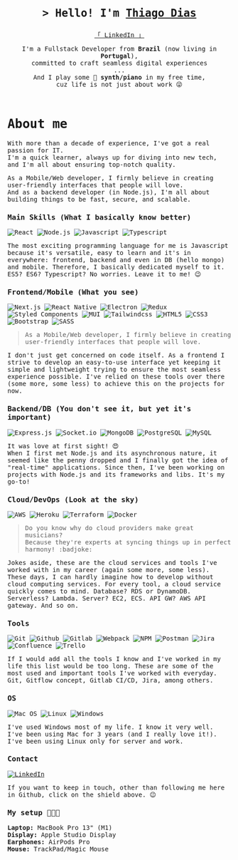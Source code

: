 <div align="center" style="margin-bottom: 4rem">
  <samp>
    <p style="margin: 0.5em 0 1em 0; font-size: 1.5rem; font-weight: bold">
      &gt; Hello! I'm <b><a target="_blank" href="http://thiagodias.me">Thiago Dias</a></b>
    </p>
    <div>
      <a href="https://www.linkedin.com/in/thids">「 LinkedIn 」</a>
      <p>
        I'm a Fullstack Developer from <b>Brazil</b> (now living in <b>Portugal</b>),
        <br>committed to craft seamless digital experiences
        <br>...
        <br>And I play some 🎹 <b>synth/piano</b> in my free time,
        <br> cuz life is not just about work 😜
      </p>
    </div>
  </samp>
</div>

<samp>

# About me

With more than a decade of experience, I've got a real passion for IT.  
I'm a quick learner, always up for diving into new tech, and I'm all about ensuring top-notch quality.

As a Mobile/Web developer, I firmly believe in creating user-friendly interfaces that people will love.  
And as a backend developer (in Node.js), I'm all about building things to be fast, secure, and scalable.

### Main Skills (What I basically know better)

![React](https://img.shields.io/badge/react-222222?style=for-the-badge&logo=react)
![Node.js](https://img.shields.io/badge/node.js-43873f?style=for-the-badge&logo=node.js&logoColor=white)
![Javascript](https://img.shields.io/badge/javascript-f7dd1c?style=for-the-badge&logo=javascript&logoColor=333333)
![Typescript](https://img.shields.io/badge/typescript-3079c6?style=for-the-badge&logo=typescript&logoColor=white)

The most exciting programming language for me is Javascript because it's versatile, easy to learn and it's in everywhere: frontend, backend and even in DB (hello mongo) and mobile. Therefore, I basically dedicated myself to it. ES5? ES6? Typescript? No worries. Leave it to me! 😉

### Frontend/Mobile (What you see)

![Next.js](https://img.shields.io/badge/next.js-fdfdfd?style=for-the-badge&logo=next.js&logoColor=353535)
![React Native](https://img.shields.io/badge/React%20Native-21232a?style=for-the-badge&logo=react)
![Electron](https://img.shields.io/badge/electron-1b1c26?style=for-the-badge&logo=electron&logoColor=white)
![Redux](https://img.shields.io/badge/redux-764abc?style=for-the-badge&logo=redux)
![Styled Components](https://img.shields.io/badge/styled--components-fa84aa?style=for-the-badge&logo=styled-components&logoColor=white)
![MUI](https://img.shields.io/badge/Material%20UI-0281ff?style=for-the-badge&logo=mui&logoColor=white)
![Tailwindcss](https://img.shields.io/badge/tailwindcss-38bcf9?style=for-the-badge&logo=tailwindcss&logoColor=white)
![HTML5](https://img.shields.io/badge/html5-e34f26?style=for-the-badge&logo=html5&logoColor=white)
![CSS3](https://img.shields.io/badge/css3-264de4?style=for-the-badge&logo=css3)
![Bootstrap](https://img.shields.io/badge/bootstrap-7952b3?style=for-the-badge&logo=bootstrap&logoColor=white)
![SASS](https://img.shields.io/badge/sass-cf649a?style=for-the-badge&logo=sass&logoColor=white)

> As a Mobile/Web developer, I firmly believe in creating user-friendly interfaces that people will love.

I don't just get concerned on code itself. As a frontend I strive to develop an easy-to-use interface yet keeping it simple and lightweight trying to ensure the most seamless experience possible. I've relied on these tools over there (some more, some less) to achieve this on the projects for now.

### Backend/DB (You don't see it, but yet it's important)

![Express.js](https://img.shields.io/badge/express.js-000000?style=for-the-badge&logo=express)
![Socket.io](https://img.shields.io/badge/socket.io-f5f5f5?style=for-the-badge&logo=socket.io&logoColor=333333)
![MongoDB](https://img.shields.io/badge/mongodb-011e2b?style=for-the-badge&logo=mongodb&logoColor=01ec63)
![PostgreSQL](https://img.shields.io/badge/postgresql-336791?style=for-the-badge&logo=postgresql&logoColor=white)
![MySQL](https://img.shields.io/badge/mysql-ffffff?style=for-the-badge&logo=mysql)

It was love at first sight! 😍  
When I first met Node.js and its asynchronous nature, it seemed like the penny dropped and I finally got the idea of "real-time" applications. Since then, I've been working on projects with Node.js and its frameworks and libs. It's my go-to!

### Cloud/DevOps (Look at the sky)

![AWS](https://img.shields.io/badge/aws-222f3e?style=for-the-badge&logo=amazon-aws)
![Heroku](https://img.shields.io/badge/heroku-5e468a?style=for-the-badge&logo=heroku)
![Terraform](https://img.shields.io/badge/Terraform-7b42bc?style=for-the-badge&logo=terraform&logoColor=white)
![Docker](https://img.shields.io/badge/docker-2496ed?style=for-the-badge&logo=docker&logoColor=white)

> Do you know why do cloud providers make great musicians?  
> Because they're experts at syncing things up in perfect harmony! :badjoke:

Jokes aside, these are the cloud services and tools I've worked with in my career (again some more, some less).  
These days, I can hardly imagine how to develop without cloud computing services. For every tool, a cloud service quickly comes to mind. Database? RDS or DynamoDB. Serverless? Lambda. Server? EC2, ECS. API GW? AWS API gateway. And so on.

### Tools

![Git](https://img.shields.io/badge/git-f34e29?style=for-the-badge&logo=git&logoColor=white)
![Github](https://img.shields.io/badge/github-24292f?style=for-the-badge&logo=github)
![Gitlab](https://img.shields.io/badge/gitlab-fdfdfd?style=for-the-badge&logo=gitlab)
![Webpack](https://img.shields.io/badge/webpack-111111?style=for-the-badge&logo=webpack)
![NPM](https://img.shields.io/badge/npm-cb0300?style=for-the-badge&logo=npm&logoColor=white)
![Postman](https://img.shields.io/badge/postman-ff6c37?style=for-the-badge&logo=postman&logoColor=white)
![Jira](https://img.shields.io/badge/jira-1d55c5?style=for-the-badge&logo=jira)
![Confluence](https://img.shields.io/badge/confluence-205080?style=for-the-badge&logo=confluence)
![Trello](https://img.shields.io/badge/trello-24729f?style=for-the-badge&logo=trello)

If I would add all the tools I know and I've worked in my life this list would be too long. These are some of the most used and important tools I've worked with everyday. Git, Gitflow concept, Gitlab CI/CD, Jira, among others.

### OS

![Mac OS](https://img.shields.io/badge/mac%20os-000000?style=for-the-badge&logo=apple&label=current)
![Linux](https://img.shields.io/badge/Linux-fdc725?style=for-the-badge&logo=linux&logoColor=333333)
![Windows](https://img.shields.io/badge/windows-0160b8?style=for-the-badge&logo=windows)

I've used Windows most of my life. I know it very well.  
I've been using Mac for 3 years (and I really love it!).  
I've been using Linux only for server and work.

### Contact

[![LinkedIn](https://img.shields.io/badge/LinkedIn-0077B5?style=for-the-badge&logo=linkedin&logoColor=white)](https://www.linkedin.com/in/thids/?locale=en_US)

If you want to keep in touch, other than following me here in Github, click on the shield above. 😉

### My setup 👨🏻‍💻

**Laptop:** MacBook Pro 13" (M1)  
**Display:** Apple Studio Display  
**Earphones:** AirPods Pro  
**Mouse:** TrackPad/Magic Mouse

</samp>
<!--
**thi-days/thi-days** is a ✨ _special_ ✨ repository because its `README.md` (this file) appears on your GitHub profile.

Here are some ideas to get you started:

- 🔭 I’m currently working on ...
- 🌱 I’m currently learning ...
- 👯 I’m looking to collaborate on ...
- 🤔 I’m looking for help with ...
- 💬 Ask me about ...
- 📫 How to reach me: ...
- 😄 Pronouns: ...
- ⚡ Fun fact: ...
  -->
